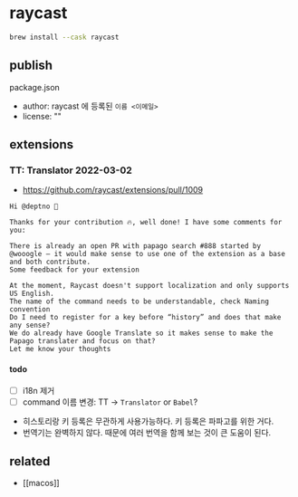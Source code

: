 # raycast

```sh
brew install --cask raycast
```
## publish
package.json
- author: raycast 에 등록된 `이름 <이메일>`
- license: ""

## extensions
### TT: Translator 2022-03-02 
- https://github.com/raycast/extensions/pull/1009
```
Hi @deptno 👋

Thanks for your contribution 🔥, well done! I have some comments for you:

There is already an open PR with papago search #888 started by @wooogle – it would make sense to use one of the extension as a base and both contribute.
Some feedback for your extension

At the moment, Raycast doesn't support localization and only supports US English.
The name of the command needs to be understandable, check Naming convention
Do I need to register for a key before “history” and does that make any sense?
We do already have Google Translate so it makes sense to make the Papago translater and focus on that?
Let me know your thoughts
```
#### todo
- [ ] i18n 제거
- [ ] command 이름 변경: TT -> `Translator` or `Babel`?
- 히스토리랑 키 등록은 무관하게 사용가능하다. 키 등록은 파파고를 위한 거다.
- 번역기는 완벽하지 않다. 때문에 여러 번역을 함께 보는 것이 큰 도움이 된다.

## related
- [[macos]]
